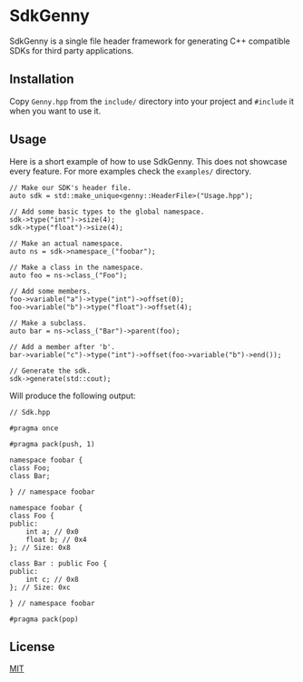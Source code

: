 # SdkGenny

SdkGenny is a single file header framework for generating C++ compatible SDKs for third party applications.

## Installation

Copy `Genny.hpp` from the `include/` directory into your project and `#include` it when you want to use it.

## Usage
Here is a short example of how to use SdkGenny. This does not showcase every feature. For more examples check the `examples/` directory.
```
// Make our SDK's header file.
auto sdk = std::make_unique<genny::HeaderFile>("Usage.hpp");

// Add some basic types to the global namespace.
sdk->type("int")->size(4);
sdk->type("float")->size(4);

// Make an actual namespace.
auto ns = sdk->namespace_("foobar");

// Make a class in the namespace.
auto foo = ns->class_("Foo");

// Add some members.
foo->variable("a")->type("int")->offset(0);
foo->variable("b")->type("float")->offset(4);

// Make a subclass.
auto bar = ns->class_("Bar")->parent(foo);

// Add a member after 'b'.
bar->variable("c")->type("int")->offset(foo->variable("b")->end());

// Generate the sdk.
sdk->generate(std::cout);
```
Will produce the following output:
```
// Sdk.hpp

#pragma once

#pragma pack(push, 1)

namespace foobar {
class Foo;
class Bar;

} // namespace foobar

namespace foobar {
class Foo {
public:
    int a; // 0x0
    float b; // 0x4
}; // Size: 0x8

class Bar : public Foo {
public:
    int c; // 0x8
}; // Size: 0xc

} // namespace foobar

#pragma pack(pop)
```

## License
[MIT](https://choosealicense.com/licenses/mit/)